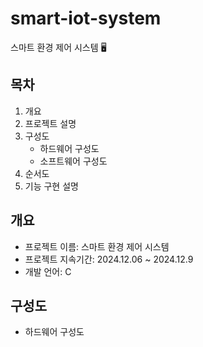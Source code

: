 # smart-iot-system
스마트 환경 제어 시스템 :desktop_computer:

## 목차
1. 개요
2. 프로젝트 설명
3. 구성도
   -	하드웨어 구성도
   -	소프트웨어 구성도
4.	순서도
5.	기능 구현 설명

## 개요
- 프로젝트 이름: 스마트 환경 제어 시스템
- 프로젝트 지속기간: 2024.12.06 ~ 2024.12.9
- 개발 언어: C


## 구성도
  - 하드웨어 구성도
